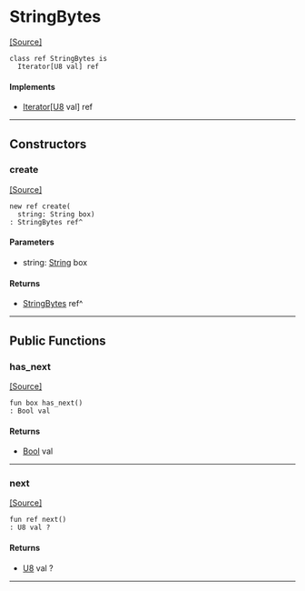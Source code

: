# StringBytes
<span class="source-link">[[Source]](src/builtin/string.md#L1682)</span>
```pony
class ref StringBytes is
  Iterator[U8 val] ref
```

#### Implements

* [Iterator](builtin-Iterator.md)\[[U8](builtin-U8.md) val\] ref

---

## Constructors

### create
<span class="source-link">[[Source]](src/builtin/string.md#L1686)</span>


```pony
new ref create(
  string: String box)
: StringBytes ref^
```
#### Parameters

*   string: [String](builtin-String.md) box

#### Returns

* [StringBytes](builtin-StringBytes.md) ref^

---

## Public Functions

### has_next
<span class="source-link">[[Source]](src/builtin/string.md#L1690)</span>


```pony
fun box has_next()
: Bool val
```

#### Returns

* [Bool](builtin-Bool.md) val

---

### next
<span class="source-link">[[Source]](src/builtin/string.md#L1693)</span>


```pony
fun ref next()
: U8 val ?
```

#### Returns

* [U8](builtin-U8.md) val ?

---

